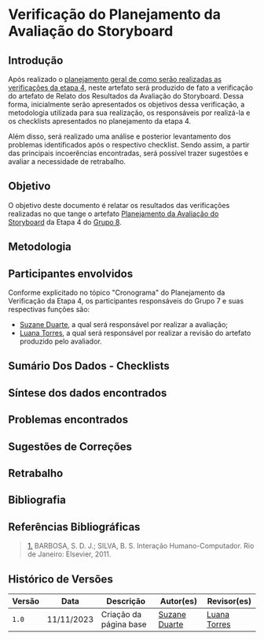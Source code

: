 # Verificação do Planejamento da Avaliação do Storyboard 

## Introdução

Após realizado o [planejamento geral de como serão realizadas as verificações da etapa 4](), neste artefato será produzido de fato a verificação do artefato de Relato dos Resultados da Avaliação do Storyboard. Dessa forma, inicialmente serão apresentados os objetivos dessa verificação, a metodologia utilizada para sua realização, os responsáveis por realizá-la e os checklists apresentados no planejamento da etapa 4. 

Além disso, será realizado uma análise e posterior levantamento dos problemas identificados após o respectivo checklist. Sendo assim, a partir das principais incoerências encontradas, será possível trazer sugestões e avaliar a necessidade de retrabalho. 

## Objetivo 

O objetivo deste documento é relatar os resultados das verificações realizadas no que tange o artefato [Planejamento da Avaliação do Storyboard]() da Etapa 4 do [Grupo 8]().

## Metodologia 

## Participantes envolvidos 

Conforme explicitado no tópico "Cronograma" do Planejamento da Verificação da Etapa 4, os participantes responsáveis do Grupo 7 e suas respectivas funções são: 
- [Suzane Duarte](), a qual será responsável por realizar a avaliação; 
- [Luana Torres](), a qual será responsável por realizar a revisão do artefato produzido pelo avaliador.

## Sumário Dos Dados - Checklists 

## Síntese dos dados encontrados 

## Problemas encontrados

## Sugestões de Correções

## Retrabalho

## Bibliografia

> 

## Referências Bibliográficas

> <a id="REF1" href="#anchor_1">1.</a> BARBOSA, S. D. J.; SILVA, B. S. Interação Humano-Computador. Rio de Janeiro: Elsevier, 2011.


## Histórico de Versões

| Versão | Data       | Descrição                                        | Autor(es)                                        | Revisor(es)                                      |
| ------ | ---------- | ------------------------------------------------ | ------------------------------------------------ | ------------------------------------------------ |
| `1.0`  | 11/11/2023 | Criação da página base  | [Suzane Duarte](https://github.com/suzaneduarte)    | [Luana Torres](https://github.com/luanatorress)|